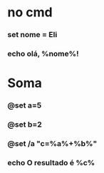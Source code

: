 # no cmd

### set nome = Eli

### echo olá, %nome%!

# Soma

### @set a=5

### @set b=2

### @set /a "c=%a%+%b%"

### echo O resultado é %c%

